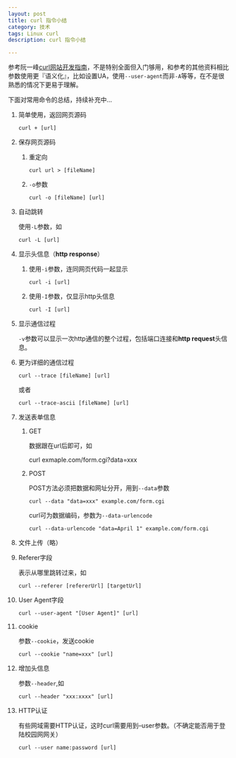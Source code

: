```yaml
---
layout: post
title: curl 指令小结
category: 技术
tags: Linux curl
description: curl 指令小结

---
```


参考阮一峰[curl网站开发指南](http://www.ruanyifeng.com/blog/2011/09/curl.html)，不是特别全面但入门够用，和参考的其他资料相比参数使用更『语义化』，比如设置UA，使用`--user-agent`而非`-A`等等，在不是很熟悉的情况下更易于理解。

下面对常用命令的总结，持续补充中...


1. 简单使用，返回网页源码

	`curl + [url]`
	
2. 保存网页源码

	1. 重定向 
		
		`curl url > [fileName]`
		
	2. `-o`参数
	
		`curl -o [fileName] [url]`
		
3. 自动跳转

	使用`-L`参数，如
	
	`curl -L [url]`
	
4. 显示头信息（**http response**）

	1. 使用`-i`参数，连同网页代码一起显示
	
		`curl -i [url]`
		
	2. 使用`-I`参数，仅显示http头信息
	
		`curl -I [url]`

5. 显示通信过程

	`-v`参数可以显示一次http通信的整个过程，包括端口连接和**http request**头信息。
	
6. 更为详细的通信过程

	`curl --trace [fileName] [url]`
	
	或者
	
	`curl --trace-ascii [fileName] [url]`

7. 发送表单信息

	1. GET
	
		数据跟在url后即可，如
		
		curl exmaple.com/form.cgi?data=xxx
	
	2. POST
	
		POST方法必须把数据和网址分开，用到`--data`参数
		
		`curl --data "data=xxx" example.com/form.cgi`
		
		curl可为数据编码，参数为`--data-urlencode`
		
		`curl --data-urlencode "data=April 1" example.com/form.cgi`

8. 文件上传（略）

9. Referer字段

	表示从哪里跳转过来，如
	
	`curl --referer [refererUrl] [targetUrl]`
	
10. User Agent字段

	`curl --user-agent "[User Agent]" [url]`
	
11. cookie

	参数`--cookie`，发送cookie
	
	`curl --cookie "name=xxx" [url]`
	
11. 增加头信息

	参数`--header`,如
	
	`curl --header "xxx:xxxx" [url]`

12. HTTP认证

	有些网域需要HTTP认证，这时curl需要用到–user参数。（不确定能否用于登陆校园网网关）
	
	`curl --user name:password [url]`







